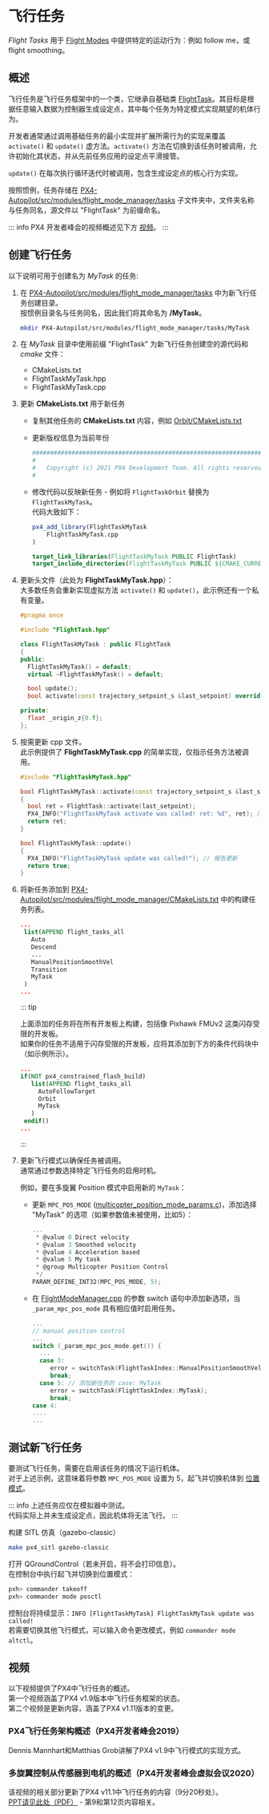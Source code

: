 # 飞行任务

_Flight Tasks_ 用于 [Flight Modes](../concept/flight_modes.md) 中提供特定的运动行为：例如 follow me，或 flight smoothing。

## 概述

飞行任务是飞行任务框架中的一个类，它继承自基础类 [FlightTask](https://github.com/PX4/PX4-Autopilot/blob/main/src/modules/flight_mode_manager/tasks/FlightTask/FlightTask.hpp)。其目标是根据任意输入数据为控制器生成设定点，其中每个任务为特定模式实现期望的机体行为。

开发者通常通过调用基础任务的最小实现并扩展所需行为的实现来覆盖 `activate()` 和 `update()` 虚方法。`activate()` 方法在切换到该任务时被调用，允许初始化其状态，并从先前任务应用的设定点平滑接管。

`update()` 在每次执行循环迭代时被调用，包含生成设定点的核心行为实现。

按照惯例，任务存储在 [PX4-Autopilot/src/modules/flight_mode_manager/tasks](https://github.com/PX4/PX4-Autopilot/tree/main/src/modules/flight_mode_manager/tasks) 子文件夹中，文件夹名称与任务同名，源文件以 "FlightTask" 为前缀命名。

::: info
PX4 开发者峰会的视频概述见下方 [视频](#video)。
:::

## 创建飞行任务

以下说明可用于创建名为 _MyTask_ 的任务:

1. 在 [PX4-Autopilot/src/modules/flight_mode_manager/tasks](https://github.com/PX4/PX4-Autopilot/tree/main/src/modules/flight_mode_manager/tasks) 中为新飞行任务创建目录。  
   按惯例目录名与任务同名，因此我们将其命名为 **/MyTask**。

   ```sh
   mkdir PX4-Autopilot/src/modules/flight_mode_manager/tasks/MyTask
   ```

2. 在 _MyTask_ 目录中使用前缀 "FlightTask" 为新飞行任务创建空的源代码和 _cmake_ 文件：  
   - CMakeLists.txt  
   - FlightTaskMyTask.hpp  
   - FlightTaskMyTask.cpp  

3. 更新 **CMakeLists.txt** 用于新任务  
   - 复制其他任务的 **CMakeLists.txt** 内容，例如 [Orbit/CMakeLists.txt](https://github.com/PX4/PX4-Autopilot/blob/main/src/modules/flight_mode_manager/tasks/Orbit/CMakeLists.txt)  
   - 更新版权信息为当前年份  

     ```cmake
     ############################################################################
     #
     #   Copyright (c) 2021 PX4 Development Team. All rights reserved.
     #
     ```

   - 修改代码以反映新任务 - 例如将 `FlightTaskOrbit` 替换为 `FlightTaskMyTask`。  
     代码大致如下：

     ```cmake
     px4_add_library(FlightTaskMyTask
         FlightTaskMyTask.cpp
     )

     target_link_libraries(FlightTaskMyTask PUBLIC FlightTask)
     target_include_directories(FlightTaskMyTask PUBLIC ${CMAKE_CURRENT_SOURCE_DIR})
     ```

4. 更新头文件（此处为 **FlightTaskMyTask.hpp**）：  
   大多数任务会重新实现虚拟方法 `activate()` 和 `update()`，此示例还有一个私有变量。

   ```cpp
   #pragma once

   #include "FlightTask.hpp"

   class FlightTaskMyTask : public FlightTask
   {
   public:
     FlightTaskMyTask() = default;
     virtual ~FlightTaskMyTask() = default;

     bool update();
     bool activate(const trajectory_setpoint_s &last_setpoint) override;

   private:
     float _origin_z{0.f};
   };
   ```

5. 按需更新 cpp 文件。  
   此示例提供了 **FlightTaskMyTask.cpp** 的简单实现，仅指示任务方法被调用。

   ```cpp
   #include "FlightTaskMyTask.hpp"

   bool FlightTaskMyTask::activate(const trajectory_setpoint_s &last_setpoint)
   {
     bool ret = FlightTask::activate(last_setpoint);
     PX4_INFO("FlightTaskMyTask activate was called! ret: %d", ret); // 报告激活是否成功
     return ret;
   }

   bool FlightTaskMyTask::update()
   {
     PX4_INFO("FlightTaskMyTask update was called!"); // 报告更新
     return true;
   }
   ```

6. 将新任务添加到 [PX4-Autopilot/src/modules/flight_mode_manager/CMakeLists.txt](https://github.com/PX4/PX4-Autopilot/blob/main/src/modules/flight_mode_manager/CMakeLists.txt#L41) 中的构建任务列表。

   ```cmake
   ...
    list(APPEND flight_tasks_all
      Auto
      Descend
      ...
      ManualPositionSmoothVel
      Transition
      MyTask
    )
   ...
   ```

   ::: tip

   上面添加的任务将在所有开发板上构建，包括像 Pixhawk FMUv2 这类闪存受限的开发板。  
   如果你的任务不适用于闪存受限的开发板，应将其添加到下方的条件代码块中（如示例所示）。

   ```cmake
   ...
   if(NOT px4_constrained_flash_build)
      list(APPEND flight_tasks_all
        AutoFollowTarget
        Orbit
        MyTask
      )
    endif()
   ...
   ```

   :::

7. 更新飞行模式以确保任务被调用。  
   通常通过参数选择特定飞行任务的启用时机。

   例如，要在多旋翼 Position 模式中启用新的 `MyTask`：  
   - 更新 `MPC_POS_MODE` ([multicopter_position_mode_params.c](https://github.com/PX4/PX4-Autopilot/blob/main/src/modules/mc_pos_control/multicopter_position_mode_params.c))，添加选择 "MyTask" 的选项（如果参数值未被使用，比如5）：

     ```c
     ...
      * @value 0 Direct velocity
      * @value 3 Smoothed velocity
      * @value 4 Acceleration based
      * @value 5 My task
      * @group Multicopter Position Control
      */
     PARAM_DEFINE_INT32(MPC_POS_MODE, 5);
     ```

   - 在 [FlightModeManager.cpp](https://github.com/PX4/PX4-Autopilot/blob/main/src/modules/flight_mode_manager/FlightModeManager.cpp#L266-L285) 的参数 switch 语句中添加新选项，当 `_param_mpc_pos_mode` 具有相应值时启用任务。

     ```cpp
     ...
     // manual position control
     ...
     switch (_param_mpc_pos_mode.get()) {
       ...
       case 3:
          error = switchTask(FlightTaskIndex::ManualPositionSmoothVel);
          break;
       case 5: // 添加新任务的 case: MyTask
          error = switchTask(FlightTaskIndex::MyTask);
          break;
     case 4:
     ....
     ...
     ```

## 测试新飞行任务

要测试飞行任务，需要在启用该任务的情况下运行机体。  
对于上述示例，这意味着将参数 `MPC_POS_MODE` 设置为 5，起飞并切换机体到 [位置模式](../flight_modes_mc/position.md)。

::: info
上述任务应仅在模拟器中测试。  
代码实际上并未生成设定点，因此机体将无法飞行。
:::

构建 SITL 仿真（gazebo-classic）

```sh
make px4_sitl gazebo-classic
```

打开 QGroundControl（若未开启，将不会打印信息）。  
在控制台中执行起飞并切换到位置模式：

```sh
pxh> commander takeoff
pxh> commander mode posctl
```

控制台将持续显示：`INFO [FlightTaskMyTask] FlightTaskMyTask update was called!`  
若需要切换其他飞行模式，可以输入命令更改模式，例如 `commander mode altctl`。

## 视频

以下视频提供了PX4中飞行任务的概述。  
第一个视频涵盖了PX4 v1.9版本中飞行任务框架的状态。  
第二个视频是更新内容，涵盖了PX4 v1.11版本的变更。  

### PX4飞行任务架构概述（PX4开发者峰会2019）  

Dennis Mannhart和Matthias Grob讲解了PX4 v1.9中飞行模式的实现方式。  

<lite-youtube videoid="-dkQG8YLffc" title="PX4 Flight Task Architecture Overview"/>

<!-- datestamp:video:youtube:20190704:PX4 Flight Task Architecture Overview — PX4 Developer Summit 2019 -->  

### 多旋翼控制从传感器到电机的概述（PX4开发者峰会虚拟会议2020）  

<lite-youtube videoid="orvng_11ngQ" params="start=560" title="Overview of multicopter control from sensors to motors"/>

<!-- datestamp:video:youtube:20200720:Overview of multicopter control from sensors to motors — PX4 Developer Summit Virtual 2020 From 9min20sec - Section on flight tasks-->  

该视频的相关部分更新了PX4 v11.1中飞行任务的内容（9分20秒处）。  
[PPT请见此处（PDF）](https://static.sched.com/hosted_files/px4developersummitvirtual2020/1b/PX4%20Developer%20Summit%202020%20-%20Overview%20of%20multicopter%20control%20from%20sensors%20to%20motors.pdf) - 第9和第12页内容相关。